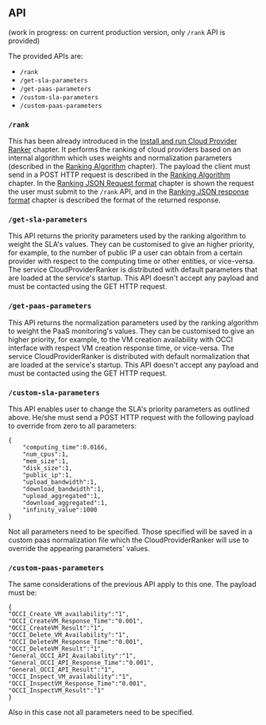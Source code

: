 
## API

(work in progress: on current production version, only ```/rank``` API is provided)

The provided APIs are:
* ```/rank```
* ```/get-sla-parameters```
* ```/get-paas-parameters```
* ```/custom-sla-parameters```
* ```/custom-paas-parameters```



### ```/rank```
This has been already introduced in the [Install and run Cloud Provider Ranker](chapter2.md) chapter.
It performs the ranking of cloud providers based on an internal algorithm which uses weights and normalization parameters (described in the [Ranking Algorithm](chapter4.md) chapter). The payload the client must send in a POST HTTP request is described in the [Ranking Algorithm](chapter4.md) chapter. In the [Ranking JSON Request format](chapter8.md) chapter is shown the request the user must submit to the ```/rank``` API, and in the [Ranking JSON response format](chapter9.md) chapter is described the format of the returned response.

### ```/get-sla-parameters```
This API returns the priority parameters used by the ranking algorithm to weight the SLA's values. They can be customised to give an higher priority, for example, to the number of public IP a user can obtain from a certain provider with respect to the computing time or other entities, or vice-versa. The service CloudProviderRanker is distributed with default parameters that are loaded at the service's startup.
This API doesn't accept any payload and must be contacted using the GET HTTP request.

### ```/get-paas-parameters```
This API returns the normalization parameters used by the ranking algorithm to weight the PaaS monitoring's values. They can be customised to give an higher priority, for example, to the VM creation availability with OCCI interface with respect VM creation response time, or vice-versa. The service CloudProviderRanker is distributed with default normalization that are loaded at the service's startup.
This API doesn't accept any payload and must be contacted using the GET HTTP request.
### ```/custom-sla-parameters```
This API enables user to change the SLA's priority parameters as outlined above. He/she must send a POST HTTP request with the following payload to override from zero to all parameters:
```
{
    "computing_time":0.0166,
    "num_cpus":1,
    "mem_size":1,
    "disk_size":1,
    "public_ip":1,
    "upload_bandwidth":1,
    "download_bandwidth":1,
    "upload_aggregated":1,
    "download_aggregated":1,
    "infinity_value":1000
}
```
Not all parameters need to be specified. Those specified will be saved in a custom paas normalization file which the CloudProviderRanker will use to override the appearing parameters' values.

### ```/custom-paas-parameters```

The same considerations of the previous API apply to this one. The payload must be:
```
{
"OCCI_Create_VM_availability":"1",
"OCCI_CreateVM_Response_Time":"0.001",
"OCCI_CreateVM_Result":"1",
"OCCI_Delete_VM_Availability":"1",
"OCCI_DeleteVM_Response_Time":"0.001",
"OCCI_DeleteVM_Result":"1",
"General_OCCI_API_Availability":"1",
"General_OCCI_API_Response_Time":"0.001",
"General_OCCI_API_Result":"1",
"OCCI_Inspect_VM_availability":"1",
"OCCI_InspectVM_Response_Time":"0.001",
"OCCI_InspectVM_Result":"1"
}
```
Also in this case not all parameters need to be specified.

